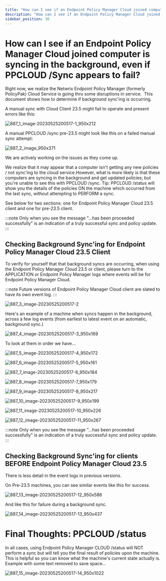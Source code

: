 ```yaml
---
title: "How can I see if an Endpoint Policy Manager Cloud joined computer is syncing in the background, even if PPCLOUD /Sync appears to fail?"
description: "How can I see if an Endpoint Policy Manager Cloud joined computer is syncing in the background, even if PPCLOUD /Sync appears to fail?"
sidebar_position: 30
---
```


# How can I see if an Endpoint Policy Manager Cloud joined computer is syncing in the background, even if PPCLOUD /Sync appears to fail?

Right now, we realize the Netwrix Endpoint Policy Manager (formerly PolicyPak) Cloud Service is
going thru some disruptions in service.  This document shows how to determine if background sync'ing
is occurring.

A manual sync with Cloud Client 23.5 might fail to operate and present errors like this:

![887_1_image-20230525200517-1_950x212](/images/endpointpolicymanager/troubleshooting/cloud/887_1_image-20230525200517-1_950x212.webp)

A manual PPCLOUD /sync pre-23.5 might look like this on a failed manual sync attempt:

![887_2_image_950x371](/images/endpointpolicymanager/troubleshooting/cloud/887_2_image_950x371.webp)

We are actively working on the issues as they come up.

We realize that it may appear that a computer isn't getting any new policies / not sync'ing to the
cloud service.However, what is more likely is that these computers are syncing in the background and
get updated policies; but you're unable to see this with PPCLOUD /sync. Tip: PPCLOUD /status will
show you the details of the policies ON the machine which occurred from the last sync, without
attempting to PERFORM a sync.

See below for two sections: one for Endpoint Policy Manager Cloud 23.5 client and one for pre-23.5
client.

:::note
Only when you see the message "...has been proceeded successfully" is an indication of a
truly successful sync and policy update.
:::


## Checking Background Sync'ing for Endpoint Policy Manager Cloud 23.5 Client

To verify for yourself that that background syncs are occurring, when using the Endpoint Policy
Manager Cloud 23.5 or client, please turn to the APPLICATION or Endpoint Policy Manager logs where
events will be for Endpoint Policy Manager Cloud.

:::note
Future versions of Endpoint Policy Manager Cloud client are slated to have its own event
log.
:::


![887_3_image-20230525200517-2](/images/endpointpolicymanager/troubleshooting/cloud/887_3_image-20230525200517-2.webp)

Here's an example of a machine when syncs happen in the background, across a few log events (from
earliest to latest event on an automatic, background sync.)

![887_4_image-20230525200517-3_950x169](/images/endpointpolicymanager/troubleshooting/cloud/887_4_image-20230525200517-3_950x169.webp)

To look at them in order we have…

![887_5_image-20230525200517-4_950x172](/images/endpointpolicymanager/troubleshooting/cloud/887_5_image-20230525200517-4_950x172.webp)

![887_6_image-20230525200517-5_950x161](/images/endpointpolicymanager/troubleshooting/cloud/887_6_image-20230525200517-5_950x161.webp)

![887_7_image-20230525200517-6_950x184](/images/endpointpolicymanager/troubleshooting/cloud/887_7_image-20230525200517-6_950x184.webp)

![887_8_image-20230525200517-7_950x179](/images/endpointpolicymanager/troubleshooting/cloud/887_8_image-20230525200517-7_950x179.webp)

![887_9_image-20230525200517-8_950x217](/images/endpointpolicymanager/troubleshooting/cloud/887_9_image-20230525200517-8_950x217.webp)

![887_10_image-20230525200517-9_950x199](/images/endpointpolicymanager/troubleshooting/cloud/887_10_image-20230525200517-9_950x199.webp)

![887_11_image-20230525200517-10_950x226](/images/endpointpolicymanager/troubleshooting/cloud/887_11_image-20230525200517-10_950x226.webp)

![887_12_image-20230525200517-11_950x267](/images/endpointpolicymanager/troubleshooting/cloud/887_12_image-20230525200517-11_950x267.webp)

:::note
Only when you see the message "...has been proceeded successfully" is an indication of a
truly successful sync and policy update.
:::


## Checking Background Sync'ing for clients BEFORE Endpoint Policy Manager Cloud 23.5

There is less detail in the event logs in previous versions.

On Pre-23.5 machines, you can see similar events like this for success.

![887_13_image-20230525200517-12_950x586](/images/endpointpolicymanager/troubleshooting/cloud/887_13_image-20230525200517-12_950x586.webp)

And like this for failure during a background sync.

![887_14_image-20230525200517-13_950x437](/images/endpointpolicymanager/troubleshooting/cloud/887_14_image-20230525200517-13_950x437.webp)

# Final Thoughts: PPCLOUD /status

In all cases, using Endpoint Policy Manager CLOUD /status will NOT perform a sync but will tell you
the final result of policies upon the machine. This is helpful so you can know what the machine's
current state actually is. Example with some text removed to save space…

![887_15_image-20230525200517-14_950x1022](/images/endpointpolicymanager/troubleshooting/cloud/887_15_image-20230525200517-14_950x1022.webp)
